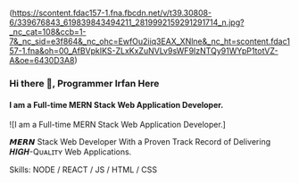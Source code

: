 (https://scontent.fdac157-1.fna.fbcdn.net/v/t39.30808-6/339676843_619839843494211_2819992159291291714_n.jpg?_nc_cat=108&ccb=1-7&_nc_sid=e3f864&_nc_ohc=EwfOu2iiq3EAX_XNlne&_nc_ht=scontent.fdac157-1.fna&oh=00_AfBVpkIKS-ZLxKxZuNVLv9sWF9IzNTQy91WYpP1totVZ-A&oe=6430D3A8)

### Hi there 👋, Programmer Irfan Here
#### I am a Full-time MERN Stack Web Application Developer.
![I am a Full-time MERN Stack Web Application Developer.]

𝙈𝙀𝙍𝙉 Stack Web Developer With a Proven Track Record of Delivering 𝑯𝑰𝑮𝑯-Qᴜᴀʟɪᴛʏ Web Applications.

Skills: NODE / REACT / JS / HTML / CSS





